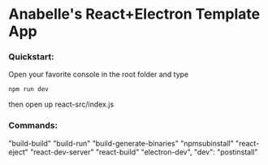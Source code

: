# Anabelle's React+Electron Template App
### Quickstart:
Open your favorite console in the root folder and type
```
npm run dev
```
then open up react-src/index.js

### Commands:
"build-build"
"build-run"
"build-generate-binaries"
"npmsubinstall"
"react-eject"
"react-dev-server"
"react-build"
"electron-dev",
"dev":
"postinstall"
